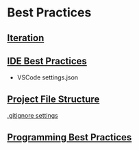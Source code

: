 # Best Practices

## [Iteration](./ITERATION.md)

## [IDE Best Practices](./IDEs.md)

* VSCode settings.json

## [Project File Structure](./Example-Project)

[.gitignore settings](./GITIGNORE.md)

## [Programming Best Practices](./PROGRAMMING.md)
